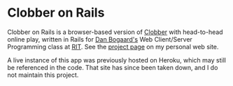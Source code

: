 Clobber on Rails
================

Clobber on Rails is a browser-based version of [Clobber](http://en.wikipedia.org/wiki/Clobber) with head-to-head online play, written in Rails for [Dan Bogaard's](http://people.rit.edu/dsbics/) Web Client/Server Programming class at [RIT](http://www.rit.edu/). See the [project page](http://grantovich.net/projects/clobber-on-rails/) on my personal web site.

A live instance of this app was previously hosted on Heroku, which may still be referenced in the code. That site has since been taken down, and I do not maintain this project.
